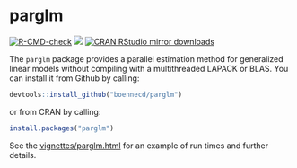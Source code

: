 parglm
======

[![R-CMD-check](https://github.com/boennecd/parglm/workflows/R-CMD-check/badge.svg)](https://github.com/boennecd/parglm/actions)
[![](https://www.r-pkg.org/badges/version/parglm)](https://CRAN.R-project.org/package=parglm)
[![CRAN RStudio mirror downloads](http://cranlogs.r-pkg.org/badges/parglm)](https://CRAN.R-project.org/package=parglm)

The `parglm` package provides a parallel estimation method  for generalized 
linear models without compiling with a multithreaded LAPACK or BLAS. You can install
it from Github by calling:

```r
devtools::install_github("boennecd/parglm")
```

or from CRAN by calling:

```r
install.packages("parglm")
```

See the [vignettes/parglm.html](https://htmlpreview.github.io/?https://github.com/boennecd/parglm/blob/master/vignettes/parglm.html) for an example of run times and 
further details.
